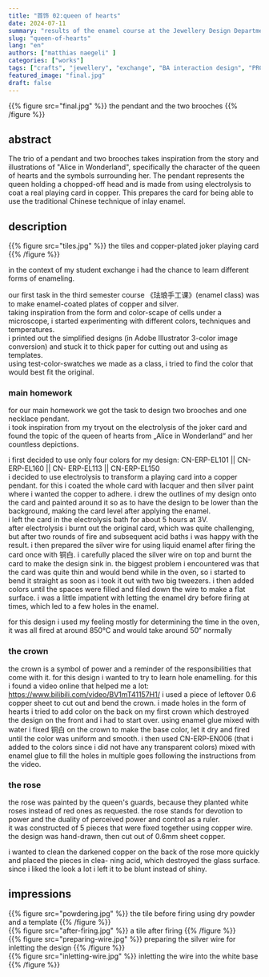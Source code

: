 ```yaml
---
title: "首饰 02:queen of hearts"
date: 2024-07-11
summary: "results of the enamel course at the Jewellery Design Department of China Academy of Art, Hangzhou, PRC"
slug: "queen-of-hearts"
lang: "en"
authors: ["matthias naegeli" ]
categories: ["works"]
tags: ["crafts", "jewellery", "exchange", "BA interaction design", "PRC" ]
featured_image: "final.jpg"
draft: false
---
```



{{% figure src="final.jpg" %}} the pendant and the two brooches {{% /figure %}}  

## abstract  

The trio of a pendant and two brooches takes inspiration from the story and illustrations of "Alice in Wonderland", specifically the character of the queen of hearts and the symbols surrounding her. The pendant represents the queen holding a chopped-off head and is made from using electrolysis to coat a real playing card in copper. This prepares the card for being able to use the traditional Chinese technique of inlay enamel.



## description  

{{% figure src="tiles.jpg" %}} the tiles and copper-plated joker playing card {{% /figure %}}  

in the context of my student exchange i had the chance to learn different forms of enameling. 

our first task in the third semester course 《珐琅手工课》(enamel class) was to make enamel-coated plates of copper and silver.  
taking inspiration from the form and color-scape of cells under a microscope, i started experimenting with different colors, techniques and temperatures.  
i printed out the simplified designs (in Adobe Illustrator 3-color image conversion) and stuck it to thick paper for cutting out and using as templates.  
using test-color-swatches we made as a class, i tried to find the color that would best fit the original.  
  
  
### main homework  

for our main homework we got the task to design two brooches and one necklace pendant.  
i took inspiration from my tryout on the electrolysis of the joker card and found the topic of the queen of hearts from „Alice in Wonderland“ and her countless depictions.

i first decided to use only four colors for my design: CN-ERP-EL101 || CN-ERP-EL160 || CN- ERP-EL113 || CN-ERP-EL150  
i decided to use electrolysis to transform a playing card into a copper pendant. for this i coated the whole card with lacquer and then silver paint where i wanted the copper to adhere. i drew the outlines of my design onto the card and painted around it so as to have the design to be lower than the background, making the card level after applying the enamel.  
i left the card in the electrolysis bath for about 5 hours at 3V.  
after electrolysis i burnt out the original card, which was quite challenging, but after two rounds of fire and subsequent acid baths i was happy with the result. i then prepared the silver wire for using liquid enamel
after firing the card once with 铜白. i carefully placed the silver wire on top and burnt the card to make the design sink in. the biggest problem i encountered was that the card was quite thin and would bend while in the oven, so i started to bend it straight as soon as i took it out with two big tweezers.
i then added colors until the spaces were filled and filed down the wire to make a flat surface. i was a little impatient with letting the enamel dry before firing at times, which led to a few holes in the enamel.  
  
for this design i used my feeling mostly for determining the time in the oven, it was all fired at around 850°C and would take around 50“ normally
    
### the crown
the crown is a symbol of power and a reminder of the responsibilities that come with it.
for this design i wanted to try to learn hole enamelling. for this i found a video online that helped me a lot: https://www.bilibili.com/video/BV1mT41157H1/
i used a piece of leftover 0.6 copper sheet to cut out and bend the crown. i made holes in the form of hearts
i tried to add color on the back on my first crown which destroyed the design on the front and i had to start over.
using enamel glue mixed with water i fixed 铜白 on the crown to make the base color, let it dry and fired until the color was uniform and smooth.
i then used CN-ERP-EN006 (that i added to the colors since i did not have any transparent colors) mixed with enamel glue to fill the holes in multiple goes following the instructions from the video.  
  
### the rose  

the rose was painted by the queen's guards, because they planted white roses instead of red ones as requested. the rose stands for devotion to power and the duality of perceived power and control as a ruler.  
it was constructed of 5 pieces that were fixed together using copper wire.  
the design was hand-drawn, then cut out of 0.6mm sheet copper.  

i wanted to clean the darkened copper on the back of the rose more quickly and placed the pieces in clea- ning acid, which destroyed the glass surface. since i liked the look a lot i left it to be blunt instead of shiny.


## impressions  
{{% figure src="powdering.jpg" %}} the tile before firing using dry powder and a template {{% /figure %}}  
{{% figure src="after-firing.jpg" %}} a tile after firing {{% /figure %}}  
{{% figure src="preparing-wire.jpg" %}} preparing the silver wire for inletting the design {{% /figure %}}  
{{% figure src="inletting-wire.jpg" %}} inletting the wire into the white base {{% /figure %}}  

